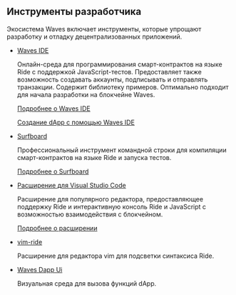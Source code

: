 ## Инструменты разработчика

Экосистема Waves включает инструменты, которые упрощают разработку и отладку децентрализованных приложений.

* [Waves IDE](https://ide.wavesplatform.com/)
   
   Онлайн-среда для программирования смарт-контрактов на языке Ride с поддержкой JavaScript-тестов. Предоставляет также возможность создавать аккаунты, подписывать и отправлять транзакции. Содержит библиотеку примеров. Оптимально подходит для начала разработки на блокчейне Waves.

   [Подробнее о Waves IDE](/ru/building-apps/smart-contracts/tools/waves-ide)

   [Создание dApp с помощью Waves IDE](/ru/smart-contracts/writing-dapps)

* [Surfboard](https://www.npmjs.com/package/@waves/surfboard)

   Профессиональный инструмент командной строки для компиляции смарт-контрактов на языке Ride и запуска тестов.

   [Подробнее о Surfboard](/ru/building-apps/smart-contracts/tools/surfboard)

* [Расширение для Visual Studio Code](https://github.com/wavesplatform/ride-vscode)

   Расширение для популярного редактора, предоставляющее поддержку Ride и интерактивную консоль Ride и JavaScript с возможностью взаимодействия с блокчейном.

   [Подробнее о расширении](/ru/building-apps/smart-contracts/tools/ride-vscode)

* [vim-ride](https://github.com/rosmanov/vim-ride)

   Расширение для редактора vim для подсветки синтаксиса Ride.

* [Waves Dapp Ui](https://waves-dapp.com/)

   Визуальная среда для вызова функций dApp.